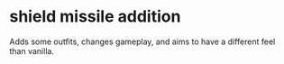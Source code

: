 # shield missile addition
 Adds some outfits, changes gameplay, and aims to have a different feel than vanilla.
